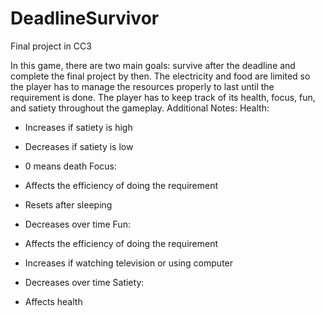 # DeadlineSurvivor
Final project in CC3

In this game, there are two main goals: survive after the deadline and complete the final project by then.
The electricity and food are limited so the player has to manage the resources properly to last until the requirement is done. 
The player has to keep track of its health, focus, fun, and satiety throughout the gameplay.
Additional Notes:
Health: 

  - Increases if satiety is high
  - Decreases if satiety is low
  - 0 means death
Focus:

  - Affects the efficiency of doing the requirement
  - Resets after sleeping
  - Decreases over time
Fun:

  - Affects the efficiency of doing the requirement
  - Increases if watching television or using computer
  - Decreases over time
Satiety:

  - Affects health
